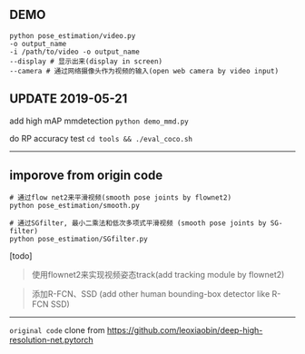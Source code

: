 ## DEMO
```
python pose_estimation/video.py
-o output_name
-i /path/to/video -o output_name
--display # 显示出来(display in screen)
--camera # 通过网络摄像头作为视频的输入(open web camera by video input)

```


## UPDATE 2019-05-21
add high mAP mmdetection
`python demo_mmd.py`
<br>

do RP accuracy  test
`cd tools && ./eval_coco.sh`



---

## imporove from origin code

```
# 通过flow net2来平滑视频(smooth pose joints by flownet2)
python pose_estimation/smooth.py

# 通过SGfilter, 最小二乘法和低次多项式平滑视频 (smooth pose joints by SG-filter)
python pose_estimation/SGfilter.py

```

[todo]
 > 使用flownet2来实现视频姿态track(add tracking module by flownet2)

 > 添加R-FCN、SSD (add other human bounding-box detector like R-FCN SSD)




---


`original code`
clone from https://github.com/leoxiaobin/deep-high-resolution-net.pytorch
